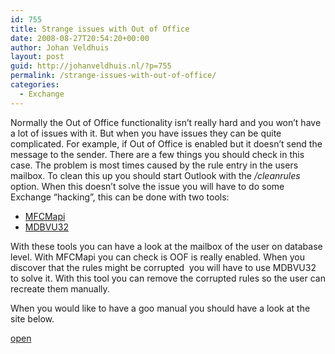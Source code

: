```yaml
---
id: 755
title: Strange issues with Out of Office
date: 2008-08-27T20:54:20+00:00
author: Johan Veldhuis
layout: post
guid: http://johanveldhuis.nl/?p=755
permalink: /strange-issues-with-out-of-office/
categories:
  - Exchange
---
```

Normally the Out of Office functionality isn&#8217;t really hard and you won&#8217;t have a lot of issues with it. But when you have issues they can be quite complicated. For example, if Out of Office is enabled but it doesn&#8217;t send the message to the sender. There are a few things you should check in this case. The problem is most times caused by the rule entry in the users mailbox. To clean this up you should start Outlook with the _/cleanrules_ option. When this doesn&#8217;t solve the issue you will have to do some Exchange &#8220;hacking&#8221;, this can be done with two tools:

  * <a href="http://www.microsoft.com/downloads/details.aspx?FamilyID=55fdffd7-1878-4637-9808-1e21abb3ae37&DisplayLang=en" target="_blank">MFCMapi</a>
  * <a href="http://www.microsoft.com/downloads/details.aspx?FamilyID=3d1c7482-4c6e-4ec5-983e-127100d71376&DisplayLang=en" target="_blank">MDBVU32</a>

With these tools you can have a look at the mailbox of the user on database level. With MFCMapi you can check is OOF is really enabled. When you discover that the rules might be corrupted  you will have to use MDBVU32 to solve it. With this tool you can remove the corrupted rules so the user can recreate them manually.

When you would like to have a goo manual you should have a look at the site below.

<a href="http://www.msexchange.org/articles_tutorials/exchange-server-2007/tools/troubleshooting-out-of-office.html" target="_blank">open</a>